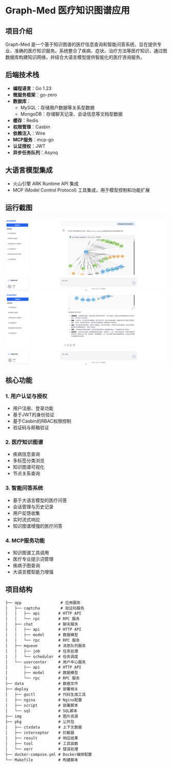 # Graph-Med 医疗知识图谱应用

## 项目介绍

Graph-Med 是一个基于知识图谱的医疗信息查询和智能问答系统，旨在提供专业、准确的医疗知识服务。系统整合了疾病、症状、治疗方法等医疗知识，通过图数据库构建知识网络，并结合大语言模型提供智能化的医疗咨询服务。

## 后端技术栈

- **编程语言**：Go 1.23
- **微服务框架**：go-zero
- **数据库**：
  - MySQL：存储用户数据等关系型数据
  - MongoDB：存储聊天记录、会话信息等文档型数据
- **缓存**：Redis
- **权限管理**：Casbin
- **依赖注入**：Wire
- **MCP服务**：mcp-go
- **认证授权**：JWT
- **异步任务队列**：Asynq

## 大语言模型集成

- 火山引擎 ARK Runtime API 集成
- MCP (Model Control Protocol) 工具集成，用于模型控制和功能扩展

## 运行截图

![截图1](./img/img.png)
![截图2](./img/img_1.png)

## 核心功能

### 1. 用户认证与授权

- 用户注册、登录功能
- 基于JWT的身份验证
- 基于Casbin的RBAC权限控制
- 验证码与邮箱验证

### 2. 医疗知识图谱

- 疾病信息查询
- 多标签分类浏览
- 知识图谱可视化
- 节点关系查询

### 3. 智能问答系统

- 基于大语言模型的医疗问答
- 会话管理与历史记录
- 用户反馈收集
- 实时流式响应
- 知识图谱增强的医疗问答

### 4. MCP服务功能

- 知识图谱工具调用
- 医疗专业提示词管理
- 疾病子图查询
- 大语言模型能力增强

## 项目结构

```
├── app                 # 应用服务
│   ├── captcha         # 验证码服务
│   │   ├── api        # HTTP API
│   │   └── rpc        # RPC 服务
│   ├── chat           # 聊天服务
│   │   ├── api        # HTTP API
│   │   ├── model      # 数据模型
│   │   └── rpc        # RPC 服务
│   ├── mqueue         # 消息队列服务
│   │   ├── job        # 任务处理
│   │   └── scheduler  # 任务调度
│   └── usercenter     # 用户中心服务
│       ├── api        # HTTP API
│       ├── model      # 数据模型
│       └── rpc        # RPC 服务
├── data               # 数据文件
├── deploy             # 部署相关
│   ├── goctl          # 代码生成工具
│   ├── nginx          # Nginx配置
│   ├── script         # 部署脚本
│   └── sql            # SQL脚本
├── img                # 图片资源
├── pkg                # 公共包
│   ├── ctxdata        # 上下文数据
│   ├── interceptor    # 拦截器
│   ├── result         # 响应结果
│   ├── tool           # 工具函数
│   └── xerr           # 错误处理
├── docker-compose.yml # Docker编排配置
└── Makefile           # 构建脚本
```
